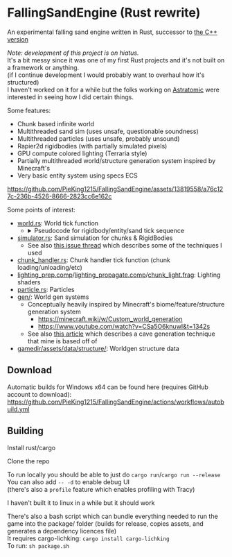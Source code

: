 # FallingSandEngine (Rust rewrite)

An experimental falling sand engine written in Rust, successor to [the C++ version](https://github.com/PieKing1215/FallingSandSurvival)

_Note: development of this project is on hiatus._<br>
It's a bit messy since it was one of my first Rust projects and it's not built on a framework or anything.<br>
(if I continue development I would probably want to overhaul how it's structured)<br>
I haven't worked on it for a while but the folks working on [Astratomic](https://github.com/spicylobstergames/astratomic) were interested in seeing how I did certain things.

Some features:
- Chunk based infinite world
- Multithreaded sand sim (uses unsafe, questionable soundness)
- Multithreaded particles (uses unsafe, probably unsound)
- Rapier2d rigidbodies (with partially simulated pixels)
- GPU compute colored lighting (Terraria style)
- Partially multithreaded world/structure generation system inspired by Minecraft's
- Very basic entity system using specs ECS

https://github.com/PieKing1215/FallingSandEngine/assets/13819558/a76c127c-236b-4526-8666-2823cc6e162c

Some points of interest:
- [world.rs](https://github.com/PieKing1215/FallingSandEngine/blob/master/fs_common/src/game/common/world/world.rs#L400): World tick function
  - <details><summary>Pseudocode for rigidbody/entity/sand tick sequence</summary>
    
    ```
    // fill rigidbody hitboxes in world with dummy pixels
    for each rigidbody
        for each point in rigidbody
            calculate world position for the point
            set world pixel at that position to dummy "object" type (acts like solid)
            if there was a sand pixel there
                make it a particle or displace it
                apply impulse to rigidbody at the point
    
    // fill entity hitboxes in world with dummy pixels
    for each entity
        for each point in entity
            calculate world position for the point
            if world pixel at that position is air:
                set world pixel at that position to dummy "object" type
    
    tick pixel (sand) simulation for chunks
    
    tick particle simulation
    
    // clear dummy pixels from entity hitboxes
    for each entity
        for each point in entity
            calculate world position for the point
            if world pixel at that position is dummy "object" type:
                set world pixel at that position to air
    
    tick entities
    
    // clear dummy pixels from rigidbody hitboxes
    for each rigidbody
        for each point in rigidbody
            calculate world position for the point
            if world pixel at that position is dummy "object" type:
                set world pixel at that position to air
    
    tick pixel (sand) simulation for rigidbodies
    
    update chunk collision
    ```
    </details> 
- [simulator.rs](https://github.com/PieKing1215/FallingSandEngine/blob/master/fs_common/src/game/common/world/simulator.rs#L445): Sand simulation for chunks & RigidBodies
  - See also [this issue thread](https://github.com/PieKing1215/FallingSandSurvival/issues/4) which describes some of the techniques I used
- [chunk_handler.rs](https://github.com/PieKing1215/FallingSandEngine/blob/master/fs_common/src/game/common/world/chunk_handler.rs#L104): Chunk handler tick function (chunk loading/unloading/etc)
- [lighting_prep.comp](https://github.com/PieKing1215/FallingSandEngine/blob/master/gamedir/assets/data/shaders/lighting_prep.comp)/[lighting_propagate.comp](https://github.com/PieKing1215/FallingSandEngine/blob/master/gamedir/assets/data/shaders/lighting_propagate.comp)/[chunk_light.frag](https://github.com/PieKing1215/FallingSandEngine/blob/master/gamedir/assets/data/shaders/chunk_light.frag): Lighting shaders
- [particle.rs](https://github.com/PieKing1215/FallingSandEngine/blob/master/fs_common/src/game/common/world/particle.rs#L149): Particles
- [gen/](https://github.com/PieKing1215/FallingSandEngine/tree/master/fs_common/src/game/common/world/gen): World gen systems
  - Conceptually heavily inspired by Minecraft's biome/feature/structure generation system
    - https://minecraft.wiki/w/Custom_world_generation
    - https://www.youtube.com/watch?v=CSa5O6knuwI&t=1342s
  - See also [this article](https://accidentalnoise.sourceforge.net/minecraftworlds.html) which describes a cave generation technique that mine is based off of
- [gamedir/assets/data/structure/](https://github.com/PieKing1215/FallingSandEngine/tree/master/gamedir/assets/data/structure): Worldgen structure data

## Download

Automatic builds for Windows x64 can be found here (requires GitHub account to download): https://github.com/PieKing1215/FallingSandEngine/actions/workflows/autobuild.yml

## Building

Install rust/cargo

Clone the repo

To run locally you should be able to just do `cargo run`/`cargo run --release`<br>
You can also add `-- -d` to enable debug UI<br>
(there's also a `profile` feature which enables profiling with Tracy)

I haven't built it to linux in a while but it should work

There's also a bash script which can bundle everything needed to run the game into the package/ folder (builds for release, copies assets, and generates a dependency licences file)<br>
It requires cargo-lichking: `cargo install cargo-lichking`<br>
To run: `sh package.sh`
